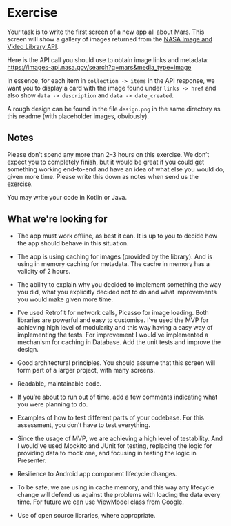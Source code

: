 # Exercise
Your task is to write the first screen of a new app all about Mars. This screen will show a gallery of images returned from the [NASA Image and Video Library API](https://api.nasa.gov/api.html#Images).

Here is the API call you should use to obtain image links and metadata: https://images-api.nasa.gov/search?q=mars&media_type=image 

In essence, for each item in `collection -> items` in the API response, we want you to display a card with the image found under `links -> href` and also show `data -> description` and `data -> date_created`.

A rough design can be found in the file `design.png` in the same directory as this readme (with placeholder images, obviously).

## Notes
Please don’t spend any more than 2–3 hours on this exercise. We don’t expect you to completely finish, but it would be great if you could get something working end-to-end and have an idea of what else you would do, given more time. Please write this down as notes when send us the exercise.

You may write your code in Kotlin or Java.

## What we're looking for
* The app must work offline, as best it can. It is up to you to decide how the app should behave in this situation.
- The app is using caching for images (provided by the library). And is using in memory caching for metadata. The cache in memory has a validity of 2 hours. 

* The ability to explain why you decided to implement something the way you did, what you explicitly decided not to do and what improvements you would make given more time.
- I've used Retrofit for network calls, Picasso for image loading. Both libraries are powerful and easy to customise. I've used the MVP for achieving high level of modularity and this way having a easy way of implementing the tests. For improvement I would've implemented a mechanism for caching in Database. Add the unit tests and improve the design.

* Good architectural principles. You should assume that this screen will form part of a larger project, with many screens.
* Readable, maintainable code.
* If you’re about to run out of time, add a few comments indicating what you were planning to do.

* Examples of how to test different parts of your codebase. For this assessment, you don’t have to test everything.
- Since the usage of MVP, we are achieving a high level of testability. And I would've used Mockito and JUnit for testing, replacing the logic for providing data to mock one, and focusing in testing the logic in Presenter. 

* Resilience to Android app component lifecycle changes.
- To be safe, we are using in cache memory, and this way any lifecycle change will defend us against the problems with loading the data every time. For future we can use ViewModel class from Google.

* Use of open source libraries, where appropriate.
